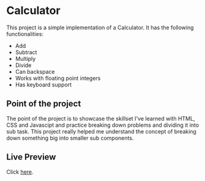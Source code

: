 # Calculator

This project is a simple implementation of a Calculator. It has the following functionalities:

- Add
- Subtract
- Multiply
- Divide
- Can backspace
- Works with floating point integers
- Has keyboard support

## Point of the project

The point of the project is to showcase the skillset I've learned with HTML, CSS and Javascipt and practice breaking down
problems and dividing it into sub task. This project really helped me understand the concept of breaking down something
big into smaller sub components.

## Live Preview

Click [here](https://www.mrmichaelkang.com/projects/calculator/).
